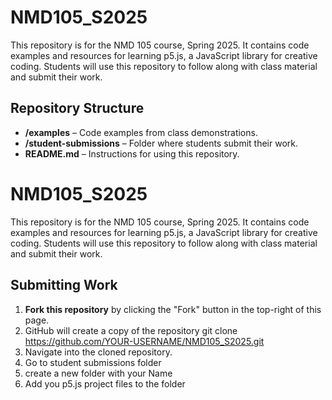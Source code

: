 # NMD105_S2025

This repository is for the NMD 105 course, Spring 2025. It contains code examples and resources for learning p5.js, a JavaScript library for creative coding. Students will use this repository to follow along with class material and submit their work.

## Repository Structure
- **/examples** – Code examples from class demonstrations.  
- **/student-submissions** – Folder where students submit their work.  
- **README.md** – Instructions for using this repository.  
# NMD105_S2025

This repository is for the NMD 105 course, Spring 2025. It contains code examples and resources for learning p5.js, a JavaScript library for creative coding. Students will use this repository to follow along with class material and submit their work.

## Submitting Work
1. **Fork this repository** by clicking the "Fork" button in the top-right of this page.
2. GitHub will create a copy of the repository
   git clone https://github.com/YOUR-USERNAME/NMD105_S2025.git
3. Navigate into the cloned repository.
4. Go to student submissions folder
5. create a new folder with your Name
6. Add you p5.js project files to the folder 

